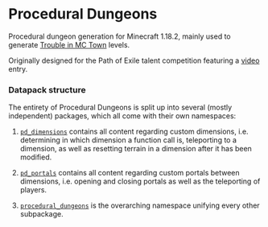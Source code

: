 # Procedural Dungeons

Procedural dungeon generation for Minecraft 1.18.2, mainly used to generate [Trouble in MC Town](https://github.com/janattig/Trouble-In-MC-Town) levels.

Originally designed for the Path of Exile talent competition featuring a [video](https://www.youtube.com/watch?v=Q7MZA2epbMU) entry.





### Datapack structure

The entirety of Procedural Dungeons is split up into several (mostly independent) packages, which all come with their own namespaces:

1. [`pd_dimensions`](ProceduralDungeons/data/pd_dimensions) contains all content regarding custom dimensions, i.e. determining in which dimension a function call is, teleporting to a dimension, as well as resetting terrain in a dimension after it has been modified.

2. [`pd_portals`](ProceduralDungeons/data/pd_portals) contains all content regarding custom portals between dimensions, i.e. opening and closing portals as well as the teleporting of players.

3. [`procedural_dungeons`](ProceduralDungeons/data/procedural_dungeons) is the overarching namespace unifying every other subpackage.
